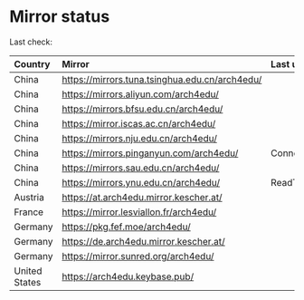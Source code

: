 <script src="./time.js"></script>
# Mirror status
Last check: <script type="text/javascript">localize(1672813444.777008);</script>

|Country|Mirror|Last update|
|:------|:-----|:----------|
|China|https://mirrors.tuna.tsinghua.edu.cn/arch4edu/|<script type="text/javascript">localize(1672770696);</script>|
|China|https://mirrors.aliyun.com/arch4edu/|<script type="text/javascript">localize(1672770696);</script>|
|China|https://mirrors.bfsu.edu.cn/arch4edu/|<script type="text/javascript">localize(1672770696);</script>|
|China|https://mirror.iscas.ac.cn/arch4edu/|<script type="text/javascript">localize(1672770696);</script>|
|China|https://mirrors.nju.edu.cn/arch4edu/|<script type="text/javascript">localize(1672641112);</script>|
|China|https://mirrors.pinganyun.com/arch4edu/|ConnectTimeout|
|China|https://mirrors.sau.edu.cn/arch4edu/|<script type="text/javascript">localize(1671258899);</script>|
|China|https://mirrors.ynu.edu.cn/arch4edu/|ReadTimeout|
|Austria|https://at.arch4edu.mirror.kescher.at/|<script type="text/javascript">localize(1672770696);</script>|
|France|https://mirror.lesviallon.fr/arch4edu/|<script type="text/javascript">localize(1672770696);</script>|
|Germany|https://pkg.fef.moe/arch4edu/|<script type="text/javascript">localize(1672770696);</script>|
|Germany|https://de.arch4edu.mirror.kescher.at/|<script type="text/javascript">localize(1672770696);</script>|
|Germany|https://mirror.sunred.org/arch4edu/|<script type="text/javascript">localize(1672770696);</script>|
|United States|https://arch4edu.keybase.pub/|<script type="text/javascript">localize(1672770696);</script>|

<script src="./tablefilter/tablefilter.js"></script>
<script src="./table.js"></script>